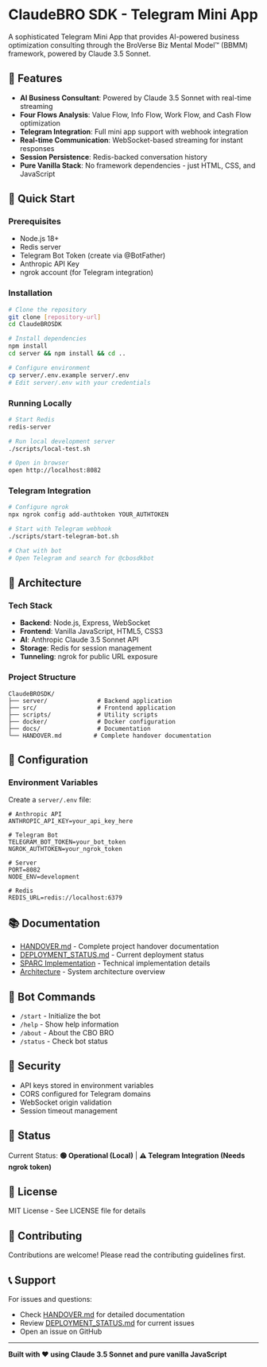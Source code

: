 # ClaudeBRO SDK - Telegram Mini App

A sophisticated Telegram Mini App that provides AI-powered business optimization consulting through the BroVerse Biz Mental Model™ (BBMM) framework, powered by Claude 3.5 Sonnet.

## 🌟 Features

- **AI Business Consultant**: Powered by Claude 3.5 Sonnet with real-time streaming
- **Four Flows Analysis**: Value Flow, Info Flow, Work Flow, and Cash Flow optimization
- **Telegram Integration**: Full mini app support with webhook integration
- **Real-time Communication**: WebSocket-based streaming for instant responses
- **Session Persistence**: Redis-backed conversation history
- **Pure Vanilla Stack**: No framework dependencies - just HTML, CSS, and JavaScript

## 🚀 Quick Start

### Prerequisites

- Node.js 18+
- Redis server
- Telegram Bot Token (create via @BotFather)
- Anthropic API Key
- ngrok account (for Telegram integration)

### Installation

```bash
# Clone the repository
git clone [repository-url]
cd ClaudeBROSDK

# Install dependencies
npm install
cd server && npm install && cd ..

# Configure environment
cp server/.env.example server/.env
# Edit server/.env with your credentials
```

### Running Locally

```bash
# Start Redis
redis-server

# Run local development server
./scripts/local-test.sh

# Open in browser
open http://localhost:8082
```

### Telegram Integration

```bash
# Configure ngrok
npx ngrok config add-authtoken YOUR_AUTHTOKEN

# Start with Telegram webhook
./scripts/start-telegram-bot.sh

# Chat with bot
# Open Telegram and search for @cbosdkbot
```

## 📱 Architecture

### Tech Stack
- **Backend**: Node.js, Express, WebSocket
- **Frontend**: Vanilla JavaScript, HTML5, CSS3
- **AI**: Anthropic Claude 3.5 Sonnet API
- **Storage**: Redis for session management
- **Tunneling**: ngrok for public URL exposure

### Project Structure
```
ClaudeBROSDK/
├── server/              # Backend application
├── src/                 # Frontend application
├── scripts/             # Utility scripts
├── docker/              # Docker configuration
├── docs/                # Documentation
└── HANDOVER.md         # Complete handover documentation
```

## 🔧 Configuration

### Environment Variables

Create a `server/.env` file:

```env
# Anthropic API
ANTHROPIC_API_KEY=your_api_key_here

# Telegram Bot
TELEGRAM_BOT_TOKEN=your_bot_token
NGROK_AUTHTOKEN=your_ngrok_token

# Server
PORT=8082
NODE_ENV=development

# Redis
REDIS_URL=redis://localhost:6379
```

## 📚 Documentation

- [HANDOVER.md](./HANDOVER.md) - Complete project handover documentation
- [DEPLOYMENT_STATUS.md](./DEPLOYMENT_STATUS.md) - Current deployment status
- [SPARC Implementation](./docs/SPARC-IMPLEMENTATION.md) - Technical implementation details
- [Architecture](./docs/architecture.md) - System architecture overview

## 🤖 Bot Commands

- `/start` - Initialize the bot
- `/help` - Show help information
- `/about` - About the CBO BRO
- `/status` - Check bot status

## 🔐 Security

- API keys stored in environment variables
- CORS configured for Telegram domains
- WebSocket origin validation
- Session timeout management

## 🚦 Status

Current Status: **🟢 Operational (Local)** | **⚠️ Telegram Integration (Needs ngrok token)**

## 📝 License

MIT License - See LICENSE file for details

## 🤝 Contributing

Contributions are welcome! Please read the contributing guidelines first.

## 📞 Support

For issues and questions:
- Check [HANDOVER.md](./HANDOVER.md) for detailed documentation
- Review [DEPLOYMENT_STATUS.md](./DEPLOYMENT_STATUS.md) for current issues
- Open an issue on GitHub

---

**Built with ❤️ using Claude 3.5 Sonnet and pure vanilla JavaScript**
